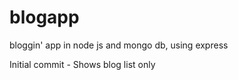 blogapp
=======

bloggin' app in node js and mongo db, using express

Initial commit - Shows blog list only 
